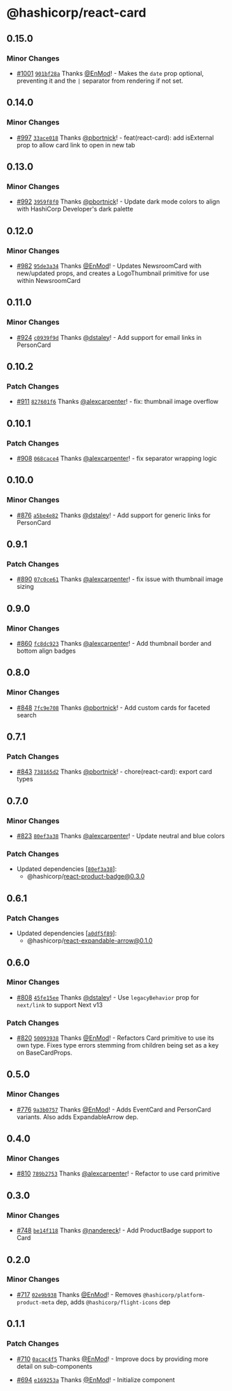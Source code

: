# @hashicorp/react-card

## 0.15.0

### Minor Changes

- [#1001](https://github.com/hashicorp/react-components/pull/1001) [`901bf28a`](https://github.com/hashicorp/react-components/commit/901bf28a1f3e61735c07444c41e9a4eb36324ba4) Thanks [@EnMod](https://github.com/EnMod)! - Makes the `date` prop optional, preventing it and the `|` separator from rendering if not set.

## 0.14.0

### Minor Changes

- [#997](https://github.com/hashicorp/react-components/pull/997) [`33ace018`](https://github.com/hashicorp/react-components/commit/33ace018726cba053118248294f74cc32a614908) Thanks [@pbortnick](https://github.com/pbortnick)! - feat(react-card): add isExternal prop to allow card link to open in new tab

## 0.13.0

### Minor Changes

- [#992](https://github.com/hashicorp/react-components/pull/992) [`3959f8f0`](https://github.com/hashicorp/react-components/commit/3959f8f01d9d23aaab52507433dafe9f2379c872) Thanks [@pbortnick](https://github.com/pbortnick)! - Update dark mode colors to align with HashiCorp Developer's dark palette

## 0.12.0

### Minor Changes

- [#982](https://github.com/hashicorp/react-components/pull/982) [`95de3a34`](https://github.com/hashicorp/react-components/commit/95de3a34f3df2814ae06e040f4672197f3570a86) Thanks [@EnMod](https://github.com/EnMod)! - Updates NewsroomCard with new/updated props, and creates a LogoThumbnail primitive for use within NewsroomCard

## 0.11.0

### Minor Changes

- [#924](https://github.com/hashicorp/react-components/pull/924) [`c0939f9d`](https://github.com/hashicorp/react-components/commit/c0939f9da88f8da89d7700b5985f4aa4691facbb) Thanks [@dstaley](https://github.com/dstaley)! - Add support for email links in PersonCard

## 0.10.2

### Patch Changes

- [#911](https://github.com/hashicorp/react-components/pull/911) [`827601f6`](https://github.com/hashicorp/react-components/commit/827601f6fe5a91b8cdba995c21fde7e08fc0937a) Thanks [@alexcarpenter](https://github.com/alexcarpenter)! - fix: thumbnail image overflow

## 0.10.1

### Patch Changes

- [#908](https://github.com/hashicorp/react-components/pull/908) [`068cace4`](https://github.com/hashicorp/react-components/commit/068cace45c5f1558da1c5619feb2ca751a26a1cc) Thanks [@alexcarpenter](https://github.com/alexcarpenter)! - fix separator wrapping logic

## 0.10.0

### Minor Changes

- [#876](https://github.com/hashicorp/react-components/pull/876) [`a5be4e82`](https://github.com/hashicorp/react-components/commit/a5be4e82a3b96abff44db046e67091c29c2cc8d1) Thanks [@dstaley](https://github.com/dstaley)! - Add support for generic links for PersonCard

## 0.9.1

### Patch Changes

- [#890](https://github.com/hashicorp/react-components/pull/890) [`07c0ce61`](https://github.com/hashicorp/react-components/commit/07c0ce61d866053ce5e80304225151d230a2ed58) Thanks [@alexcarpenter](https://github.com/alexcarpenter)! - fix issue with thumbnail image sizing

## 0.9.0

### Minor Changes

- [#860](https://github.com/hashicorp/react-components/pull/860) [`fc8dc923`](https://github.com/hashicorp/react-components/commit/fc8dc9238e54955114440c621afd157b12c6b2d2) Thanks [@alexcarpenter](https://github.com/alexcarpenter)! - Add thumbnail border and bottom align badges

## 0.8.0

### Minor Changes

- [#848](https://github.com/hashicorp/react-components/pull/848) [`7fc9e708`](https://github.com/hashicorp/react-components/commit/7fc9e70885be5495c9ff66b8f84083bf63a4b22c) Thanks [@pbortnick](https://github.com/pbortnick)! - Add custom cards for faceted search

## 0.7.1

### Patch Changes

- [#843](https://github.com/hashicorp/react-components/pull/843) [`738165d2`](https://github.com/hashicorp/react-components/commit/738165d2bd8159ee7a866bba9e4a4df56932b47d) Thanks [@pbortnick](https://github.com/pbortnick)! - chore(react-card): export card types

## 0.7.0

### Minor Changes

- [#823](https://github.com/hashicorp/react-components/pull/823) [`80ef3a38`](https://github.com/hashicorp/react-components/commit/80ef3a38ba67e23ba2d019530fb57d218e9d8268) Thanks [@alexcarpenter](https://github.com/alexcarpenter)! - Update neutral and blue colors

### Patch Changes

- Updated dependencies [[`80ef3a38`](https://github.com/hashicorp/react-components/commit/80ef3a38ba67e23ba2d019530fb57d218e9d8268)]:
  - @hashicorp/react-product-badge@0.3.0

## 0.6.1

### Patch Changes

- Updated dependencies [[`a0df5f89`](https://github.com/hashicorp/react-components/commit/a0df5f899ac43033032bbe0559f53b6897ae0ca1)]:
  - @hashicorp/react-expandable-arrow@0.1.0

## 0.6.0

### Minor Changes

- [#808](https://github.com/hashicorp/react-components/pull/808) [`45fe15ee`](https://github.com/hashicorp/react-components/commit/45fe15eec86e09d324624b0398e81edd92b3af37) Thanks [@dstaley](https://github.com/dstaley)! - Use `legacyBehavior` prop for `next/link` to support Next v13

### Patch Changes

- [#820](https://github.com/hashicorp/react-components/pull/820) [`50093938`](https://github.com/hashicorp/react-components/commit/50093938f070e489c94e866097b7278b78f72a4c) Thanks [@EnMod](https://github.com/EnMod)! - Refactors Card primitive to use its own type. Fixes type errors stemming from children being set as a key on BaseCardProps.

## 0.5.0

### Minor Changes

- [#776](https://github.com/hashicorp/react-components/pull/776) [`9a3b0757`](https://github.com/hashicorp/react-components/commit/9a3b0757b6c6067c2413203cf7495bc5fcf9cfd6) Thanks [@EnMod](https://github.com/EnMod)! - Adds EventCard and PersonCard variants. Also adds ExpandableArrow dep.

## 0.4.0

### Minor Changes

- [#810](https://github.com/hashicorp/react-components/pull/810) [`789b2753`](https://github.com/hashicorp/react-components/commit/789b2753f10cd20a0f3c936421036ec22601f232) Thanks [@alexcarpenter](https://github.com/alexcarpenter)! - Refactor to use card primitive

## 0.3.0

### Minor Changes

- [#748](https://github.com/hashicorp/react-components/pull/748) [`be14f118`](https://github.com/hashicorp/react-components/commit/be14f118a5fc62b0abbee8d8ba23b5cb3c87e38e) Thanks [@nandereck](https://github.com/nandereck)! - Add ProductBadge support to Card

## 0.2.0

### Minor Changes

- [#717](https://github.com/hashicorp/react-components/pull/717) [`02e9b938`](https://github.com/hashicorp/react-components/commit/02e9b9386d16f7930c5864ed39fea35c0594a087) Thanks [@EnMod](https://github.com/EnMod)! - Removes `@hashicorp/platform-product-meta` dep, adds `@hashicorp/flight-icons` dep

## 0.1.1

### Patch Changes

- [#710](https://github.com/hashicorp/react-components/pull/710) [`0acac4f5`](https://github.com/hashicorp/react-components/commit/0acac4f5a105761c2f59c76b8630d4292bebf662) Thanks [@EnMod](https://github.com/EnMod)! - Improve docs by providing more detail on sub-components

* [#694](https://github.com/hashicorp/react-components/pull/694) [`e169253a`](https://github.com/hashicorp/react-components/commit/e169253aeca8ea37af98f0dc712bf8969175e5ae) Thanks [@EnMod](https://github.com/EnMod)! - Initialize component
